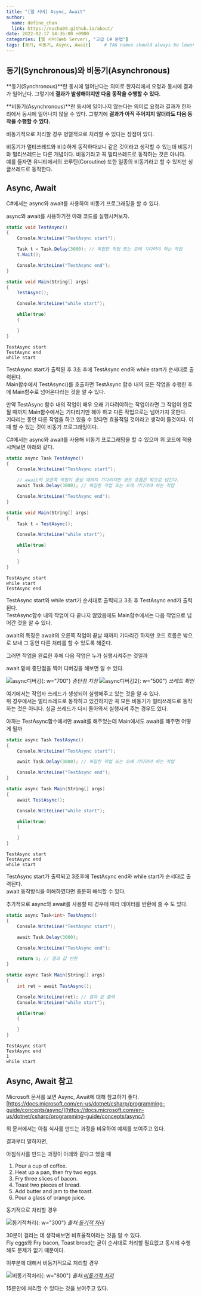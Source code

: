 ```yaml
---
title: "[웹 서버] Async, Await"
author:
  name: define_chan
  link: https://eucha09.github.io/about/
date: 2022-02-17 14:36:00 +0900
categories: [웹 서버(Web Server), "고급 C# 문법"]
tags: [동기, 비동기, Async, Await]     # TAG names should always be lowercase
---
```


## **동기(Synchronous)와 비동기(Asynchronous)**

**동기(Synchronous)**란 동시에 일어난다는 의미로 한자리에서 요청과 동시에 결과가 일어난다. 그렇기에 **결과가 발생해야지만 다음 동작을 수행할 수 있다.**

**비동기(Asynchronous)**란 동시에 일어나지 않는다는 의미로 요청과 결과가 한자리에서 동시에 일어나지 않을 수 있다. 그렇기에 **결과가 아직 주어지지 않더라도 다음 동작을 수행할 수 있다.**

비동기적으로 처리할 경우 병렬적으로 처리할 수 있다는 장점이 있다.

비동기가 멀티쓰레드와 비슷하게 동작하다보니 같은 것이라고 생각할 수 있는데 비동기와 멀티쓰레드는 다른 개념이다. 비동기라고 꼭 멀티쓰레드로 동작하는 것은 아니다.   
예를 들자면 유니티에서의 코루틴(Coroutine) 또한 일종의 비동기라고 할 수 있지만 싱글쓰레드로 동작한다.

## **Async, Await**

C#에서는 async와 await를 사용하여 비동기 프로그래밍을 할 수 있다.

async와 await를 사용하기전 아래 코드를 실행시켜보자.

```c#
static void TestAsync()
{
    Console.WriteLine("TestAsync start");

    Task t = Task.Delay(3000); // 복잡한 작업 또는 오래 기다려야 하는 작업
    t.Wait();

    Console.WriteLine("TestAsync end");
}

static void Main(String[] args)
{
    TestAsync();

    Console.WriteLine("while start");

    while(true)
    {

    }
}
```
```console
TestAsync start
TestAsync end
while start
```

TestAsync start가 출력된 후 3초 후에 TestAsync end와 while start가 순서대로 출력된다.   
Main함수에서 TestAsync()를 호출하면 TestAsync 함수 내의 모든 작업을 수행한 후에 Main함수로 넘어온다라는 것을 알 수 있다.

만약 TestAsync 함수 내의 작업이 매우 오래 기다려야하는 작업이라면 그 작업이 완료될 때까지 Main함수에서는 기다리기만 해야 하고 다른 작업으로는 넘어가지 못한다.   
기다리는 동안 다른 작업을 하고 있을 수 있다면 효율적일 것이라고 생각이 들것이다. 이때 할 수 있는 것이 비동기 프로그래밍이다.

C#에서는 async와 await를 사용해 비동기 프로그래밍을 할 수 있으며 위 코드에 적용시켜보면 아래와 같다.

```c#
static async Task TestAsync()
{
    Console.WriteLine("TestAsync start");

    // await의 오른쪽 작업이 끝날 때까지 기다리지만 코드 흐름은 밖으로 넘긴다.
    await Task.Delay(3000); // 복잡한 작업 또는 오래 기다려야 하는 작업

    Console.WriteLine("TestAsync end");
}

static void Main(String[] args)
{
    Task t = TestAsync();

    Console.WriteLine("while start");

    while(true)
    {

    }
}
```
```console
TestAsync start
while start
TestAsync end
```

TestAsync start와 while start가 순서대로 출력되고 3초 후 TestAsync end가 출력된다.   
TestAsync함수 내의 작업이 다 끝나지 않았음에도 Main함수에서는 다음 작업으로 넘어간 것을 알 수 있다.

await의 특징은 await의 오른쪽 작업이 끝날 때까지 기다리긴 하지만 코드 흐름은 밖으로 보내 그 동안 다른 처리를 할 수 있도록 해준다.   

그러면 작업을 완료한 후에 다음 작업은 누가 실행시켜주는 것일까

await 밑에 중단점을 찍어 디버깅을 해보면 알 수 있다.

![async디버깅](/assets/img/posts/webserver/async디버깅.png){: w="700"}
_중단점 지정_
![async디버깅2](/assets/img/posts/webserver/async디버깅2.png){: w="500"}
_쓰레드 확인_

여기에서는 작업자 쓰레드가 생성되어 실행해주고 있는 것을 알 수 있다.   
위 경우에서는 멀티쓰레드로 동작하고 있긴하지만 꼭 모든 비동기가 멀티쓰레드로 동작하는 것은 아니다. 싱글 쓰레드가 다시 돌아와서 실행시켜 주는 경우도 있다.

아까는 TestAsync함수에서만 await를 해주었는데 Main에서도 await를 해주면 어떻게 될까

```c#
static async Task TestAsync()
{
    Console.WriteLine("TestAsync start");

    await Task.Delay(3000); // 복잡한 작업 또는 오래 기다려야 하는 작업

    Console.WriteLine("TestAsync end");
}

static async Task Main(String[] args)
{
    await TestAsync();

    Console.WriteLine("while start");

    while(true)
    {

    }
}
```
```console
TestAsync start
TestAsync end
while start
```

TestAsync start가 출력되고 3초후에 TestAsync end와 while start가 순서대로 출력된다.   
await 동작방식을 이해하였다면 충분히 해석할 수 있다.

추가적으로 async와 await를 사용할 때 경우에 따라 데이터를 반환에 줄 수 도 있다.

```c#
static async Task<int> TestAsync()
{
    Console.WriteLine("TestAsync start");

    await Task.Delay(3000);

    Console.WriteLine("TestAsync end");

    return 1; // 결과 값 반환
}

static async Task Main(String[] args)
{
    int ret = await TestAsync();

    Console.WriteLine(ret); // 결과 값 출력
    Console.WriteLine("while start");

    while(true)
    {

    }
}
```
```console
TestAsync start
TestAsync end
1
while start
```

## **Async, Await 참고**

Microsoft 문서를 보면 Async, Await에 대해 참고하기 좋다.   
[https://docs.microsoft.com/en-us/dotnet/csharp/programming-guide/concepts/async/](https://docs.microsoft.com/en-us/dotnet/csharp/programming-guide/concepts/async/)

위 문서에서는 아침 식사를 만드는 과정을 비유하여 예제를 보여주고 있다.

결과부터 말하자면,

아침식사를 만드는 과정이 아래와 같다고 했을 때
1. Pour a cup of coffee.
2. Heat up a pan, then fry two eggs.
3. Fry three slices of bacon.
4. Toast two pieces of bread.
5. Add butter and jam to the toast.
6. Pour a glass of orange juice.

동기적으로 처리할 경우

![동기적처리](/assets/img/posts/webserver/synchronous-breakfast.png){: w="300"}
_출처:[동기적 처리](https://docs.microsoft.com/en-us/dotnet/csharp/programming-guide/concepts/async/)_

30분이 걸리는 데 생각해보면 비효율적이라는 것을 알 수 있다.   
Fly eggs와 Fry bacon, Toast bread는 굳이 순서대로 처리할 필요없고 동시에 수행해도 문제가 없기 때문이다.

이부분에 대해서 비동기적으로 처리할 경우

![비동기적처리](/assets/img/posts/webserver/whenany-async-breakfast.png){: w="800"}
_출처:[비동기적 처리](https://docs.microsoft.com/en-us/dotnet/csharp/programming-guide/concepts/async/)_

15분만에 처리할 수 있다는 것을 보여주고 있다.
